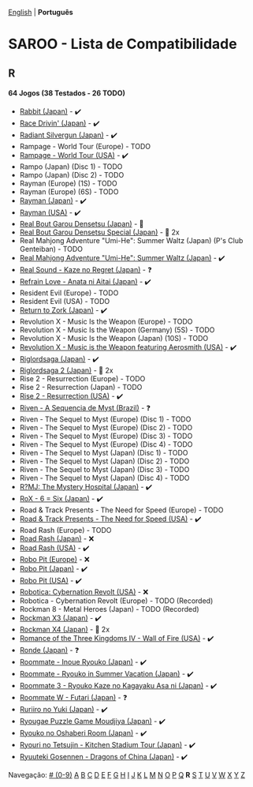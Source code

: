 [English](../en-us/R.md) | **Português**

# SAROO - Lista de Compatibilidade

## R

#### 64 Jogos (38 Testados - 26 TODO)

- [Rabbit (Japan)](../../../Regions/Retails/Japan/T-10610G/01/README.md) - :heavy_check_mark:
- [Race Drivin' (Japan)](../../../Regions/Retails/Japan/T-4802G/01/README.md) - :heavy_check_mark:
- [Radiant Silvergun (Japan)](../../../Regions/Retails/Japan/T-32902G/01/README.md) - :heavy_check_mark:
- Rampage - World Tour (Europe) - TODO
- [Rampage - World Tour (USA)](../../../Regions/Retails/USA/T-9708H/01/README.md) - :heavy_check_mark:
- Rampo (Japan) (Disc 1) - TODO
- Rampo (Japan) (Disc 2) - TODO
- Rayman (Europe) (1S) - TODO
- Rayman (Europe) (6S) - TODO
- [Rayman (Japan)](../../../Regions/Retails/Japan/T-17701G/01/README.md) - :heavy_check_mark:
- [Rayman (USA)](../../../Regions/Retails/USA/T-17701G/01/README.md) - :heavy_check_mark:
- [Real Bout Garou Densetsu (Japan)](../../../Regions/Retails/Japan/T-3105G/README.md) - :100:
- [Real Bout Garou Densetsu Special (Japan)](../../../Regions/Retails/Japan/T-3119G/README.md) - :minidisc: 2x
- Real Mahjong Adventure "Umi-He": Summer Waltz (Japan) (P's Club Genteiban) - TODO
- [Real Mahjong Adventure "Umi-He": Summer Waltz (Japan)](../../../Regions/Retails/Japan/T-16511G/01/README.md) - :heavy_check_mark:
- [Real Sound - Kaze no Regret (Japan)](../../../Regions/Retails/Japan/T-30002G/01/README.md) - :question:
- [Refrain Love - Anata ni Aitai (Japan)](../../../Regions/Retails/Japan/T-5308G/01/README.md) - :heavy_check_mark:
- Resident Evil (Europe) - TODO
- Resident Evil (USA) - TODO
- [Return to Zork (Japan)](../../../Regions/Retails/Japan/T-23401G/01/README.md) - :heavy_check_mark:
- Revolution X - Music Is the Weapon (Europe) - TODO
- Revolution X - Music Is the Weapon (Germany) (5S) - TODO
- Revolution X - Music Is the Weapon (Japan) (10S) - TODO
- [Revolution X - Music is the Weapon featuring Aerosmith (USA)](../../../Regions/Retails/USA/T-8107H/01/README.md) - :heavy_check_mark:
- [Riglordsaga (Japan)](../../../Regions/Retails/Japan/GS-9021/01/README.md) - :heavy_check_mark:
- [Riglordsaga 2 (Japan)](../../../Regions/Retails/Japan/GS-9084/README.md) - :minidisc: 2x
- Rise 2 - Resurrection (Europe) - TODO
- Rise 2 - Resurrection (Japan) - TODO
- [Rise 2 - Resurrection (USA)](../../../Regions/Retails/USA/T-8114-H/01/README.md) - :heavy_check_mark:
- [Riven - A Sequencia de Myst (Brazil)](../../../Regions/Retails/Brazil/MK-8180145/01/README.md) - :question:
- Riven - The Sequel to Myst (Europe) (Disc 1) - TODO
- Riven - The Sequel to Myst (Europe) (Disc 2) - TODO
- Riven - The Sequel to Myst (Europe) (Disc 3) - TODO
- Riven - The Sequel to Myst (Europe) (Disc 4) - TODO
- Riven - The Sequel to Myst (Japan) (Disc 1) - TODO
- Riven - The Sequel to Myst (Japan) (Disc 2) - TODO
- Riven - The Sequel to Myst (Japan) (Disc 3) - TODO
- Riven - The Sequel to Myst (Japan) (Disc 4) - TODO
- [R?MJ: The Mystery Hospital (Japan)](../../../Regions/Retails/Japan/T-13322G/01/README.md) - :heavy_check_mark:
- [RoX - 6 = Six (Japan)](../../../Regions/Retails/Japan/T-16612G/01/README.md) - :heavy_check_mark:
- Road & Track Presents - The Need for Speed (Europe) - TODO
- [Road & Track Presents - The Need for Speed (USA)](../../../Regions/Retails/USA/T-5009H/01/README.md) - :heavy_check_mark:
- Road Rash (Europe) - TODO
- [Road Rash (Japan)](../../../Regions/Retails/Japan/T-10609G/01/README.md) - :x:
- [Road Rash (USA)](../../../Regions/Retails/USA/T-5008H/01/README.md) - :heavy_check_mark:
- [Robo Pit (Europe)](../../../Regions/Retails/Europe/T-10002H50/01/README.md) - :x:
- [Robo Pit (Japan)](../../../Regions/Retails/Japan/T-16603G/01/README.md) - :heavy_check_mark:
- [Robo Pit (USA)](../../../Regions/Retails/USA/T-10002H/01/README.md) - :heavy_check_mark:
- [Robotica: Cybernation Revolt (USA)](../../../Regions/Retails/USA/T-8104H/01/README.md) - :x:
- Robotica - Cybernation Revolt (Europe) - TODO (Recorded)
- Rockman 8 - Metal Heroes (Japan) - TODO (Recorded)
- [Rockman X3 (Japan)](../../../Regions/Retails/Japan/T-1210G/01/README.md) - :heavy_check_mark:
- [Rockman X4 (Japan)](../../../Regions/Retails/Japan/T-1221G/README.md) - :minidisc: 2x
- [Romance of the Three Kingdoms IV - Wall of Fire (USA)](../../../Regions/Retails/USA/T-7601H/01/README.md) - :heavy_check_mark:
- [Ronde (Japan)](../../../Regions/Retails/Japan/T-14415G/01/README.md) - :question:
- [Roommate - Inoue Ryouko (Japan)](../../../Regions/Retails/Japan/T-19502G/01/README.md) - :heavy_check_mark:
- [Roommate - Ryouko in Summer Vacation (Japan)](../../../Regions/Retails/Japan/T-19504G/01/README.md) - :heavy_check_mark:
- [Roommate 3 - Ryouko Kaze no Kagayaku Asa ni (Japan)](../../../Regions/Retails/Japan/T-19507G/01/README.md) - :heavy_check_mark:
- [Roommate W - Futari (Japan)](../../../Regions/Retails/Japan/T-19508G/01/README.md) - :question:
- [Ruriiro no Yuki (Japan)](../../../Regions/Retails/Japan/T-19722G/01/README.md) - :heavy_check_mark:
- [Ryougae Puzzle Game Moudjiya (Japan)](../../../Regions/Retails/Japan/T-7010G/01/README.md) - :heavy_check_mark:
- [Ryouko no Oshaberi Room (Japan)](../../../Regions/Retails/Japan/T-19509G/01/README.md) - :heavy_check_mark:
- [Ryouri no Tetsujin - Kitchen Stadium Tour (Japan)](../../../Regions/Retails/Japan/T-21702G/01/README.md) - :heavy_check_mark:
- [Ryuuteki Gosennen - Dragons of China (Japan)](../../../Regions/Retails/Japan/T-15025G/01/README.md) - :heavy_check_mark:

Navegação:
[# (0-9)](./09.md) [A](./A.md) [B](./B.md) [C](./C.md) [D](./D.md) [E](./E.md) [F](./F.md) [G](./G.md) [H](./H.md) [I](./I.md) [J](./J.md) [K](./K.md) [L](./L.md) [M](./M.md) [N](./N.md) [O](./O.md) [P](./P.md) [Q](./Q.md) **R** [S](./S.md) [T](./T.md) [U](./U.md) [V](./V.md) [W](./W.md) [X](./X.md) [Y](./Y.md) [Z](./Z.md)
